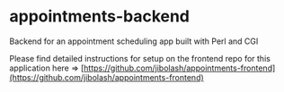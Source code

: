 # appointments-backend

Backend for an appointment scheduling app built with Perl and CGI

Please find detailed instructions for setup on the frontend repo for this application here => [https://github.com/jibolash/appointments-frontend](https://github.com/jibolash/appointments-frontend)

